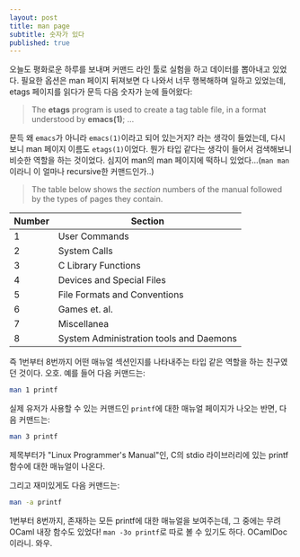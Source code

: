 ```yaml
---
layout: post
title: man page
subtitle: 숫자가 있다
published: true
---
```


 오늘도 평화로운 하루를 보내며 커맨드 라인 툴로 실험을 하고 데이터를
 뽑아내고 있었다. 필요한 옵션은 man 페이지 뒤져보면 다 나와서 너무
 행복해하며 일하고 있었는데, etags 페이지를 읽다가 문득 다음 숫자가
 눈에 들어왔다:


> The **etags** program is used to create a tag table file, in a
> format understood by **emacs(1)**; ...


 문득 왜 `emacs`가 아니라 `emacs(1)`이라고 되어 있는거지? 라는 생각이
 들었는데, 다시 보니 man 페이지 이름도 `etags(1)`이었다. 뭔가 타입
 같다는 생각이 들어서 검색해보니 비슷한 역할을 하는 것이었다. 심지어
 man의 man 페이지에 떡하니 있었다...(`man man`이라니 이 얼마나
 recursive한 커맨드인가..)

 > The table below shows the _section_ numbers of the manual followed
 > by the types of pages they contain.

| Number | Section |
|---|---|
| 1 | User Commands |
| 2 | System Calls |
| 3 | C Library Functions |
| 4 | Devices and Special Files |
| 5 | File Formats and Conventions |
| 6 | Games et. al. |
| 7 | Miscellanea |
| 8 | System Administration tools and Daemons |

 즉 1번부터 8번까지 어떤 매뉴얼 섹션인지를 나타내주는 타입 같은 역할을
 하는 친구였던 것이다. 오호.  예를 들어 다음 커맨드는:

```bash
man 1 printf
```

 실제 유저가 사용할 수 있는 커맨드인 `printf`에 대한 매뉴얼 페이지가
 나오는 반면, 다음 커맨드는:

```bash
man 3 printf
```

 제목부터가 "Linux Programmer's Manual"인, C의 stdio 라이브러리에 있는
 printf 함수에 대한 매뉴얼이 나온다.

 그리고 재미있게도 다음 커맨드는:

```bash
man -a printf
```

 1번부터 8번까지, 존재하는 모든 printf에 대한 매뉴얼을 보여주는데, 그
 중에는 무려 OCaml 내장 함수도 있었다! `man -3o printf`로 따로 볼 수
 있기도 하다. OCamlDoc이라니. 와우.
